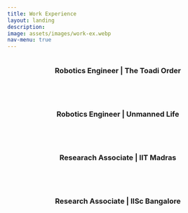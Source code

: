 ```yaml
---
title: Work Experience
layout: landing
description:
image: assets/images/work-ex.webp
nav-menu: true
---
```


<!-- Main -->
<div id="main">

<!-- One -->
<!-- <section id="one">
	<div class="inner">
		<header class="major">
			<h2>Sed amet aliquam</h2>
		</header>
		<p>Nullam et orci eu lorem consequat tincidunt vivamus et sagittis magna sed nunc rhoncus condimentum sem. In efficitur ligula tate urna. Maecenas massa vel lacinia pellentesque lorem ipsum dolor. Nullam et orci eu lorem consequat tincidunt. Vivamus et sagittis libero. Nullam et orci eu lorem consequat tincidunt vivamus et sagittis magna sed nunc rhoncus condimentum sem. In efficitur ligula tate urna.</p>
	</div>
</section> -->

<!-- Two -->
<section id="two" class="spotlights">
	<section>
		<a href="generic.html" class="image">
			<img src="{% link assets/images/workex/toadi.jpg %}" alt="" data-position="center center" />
		</a>
		<div class="content">
			<div class="inner">
				<header class="major">
					<h3>Robotics Engineer | The Toadi Order</h3>
				</header>
				<!-- <p>Nullam et orci eu lorem consequat tincidunt vivamus et sagittis magna sed nunc rhoncus condimentum sem. In efficitur ligula tate urna. Maecenas massa sed magna lacinia magna pellentesque lorem ipsum dolor. Nullam et orci eu lorem consequat tincidunt. Vivamus et sagittis tempus.</p> -->
			</div>
		</div>
	</section>
	<section>
		<a href="generic.html" class="image">
			<img src="{% link assets/images/workex/unmanned.png %}" alt="" data-position="center center" />
		</a>
		<div class="content">
			<div class="inner">
				<header class="major">
					<h3>Robotics Engineer | Unmanned Life</h3>
				</header>
				<!-- <p>Nullam et orci eu lorem consequat tincidunt vivamus et sagittis magna sed nunc rhoncus condimentum sem. In efficitur ligula tate urna. Maecenas massa sed magna lacinia magna pellentesque lorem ipsum dolor. Nullam et orci eu lorem consequat tincidunt. Vivamus et sagittis tempus.</p> -->
			</div>
		</div>
	</section>
	<section>
		<a href="generic.html" class="image">
			<img src="{% link assets/images/workex/iitm.jpg %}" alt="" data-position="center center" />
		</a>
		<div class="content">
			<div class="inner">
				<header class="major">
					<h3>Researach Associate | IIT Madras</h3>
				</header>
				<!-- <p>Nullam et orci eu lorem consequat tincidunt vivamus et sagittis magna sed nunc rhoncus condimentum sem. In efficitur ligula tate urna. Maecenas massa sed magna lacinia magna pellentesque lorem ipsum dolor. Nullam et orci eu lorem consequat tincidunt. Vivamus et sagittis tempus.</p> -->
			</div>
		</div>
	</section>
	<section>
		<a href="generic.html" class="image">
			<img src="{% link assets/images/workex/iisc.png %}" alt="" data-position="center center" />
		</a>
		<div class="content">
			<div class="inner">
				<header class="major">
					<h3>Research Associate | IISc Bangalore</h3>
				</header>
				<!-- <p>Nullam et orci eu lorem consequat tincidunt vivamus et sagittis magna sed nunc rhoncus condimentum sem. In efficitur ligula tate urna. Maecenas massa sed magna lacinia magna pellentesque lorem ipsum dolor. Nullam et orci eu lorem consequat tincidunt. Vivamus et sagittis tempus.</p> -->
			</div>
		</div>
	</section>
</section>

</div>
